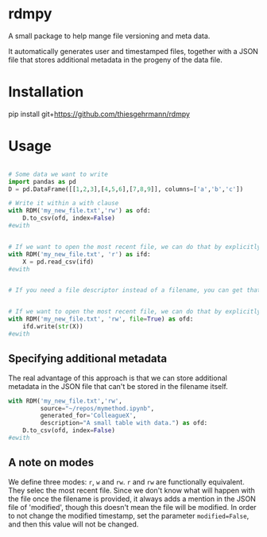 # rdmpy
A small package to help mange file versioning and meta data.

It automatically generates user and timestamped files, together with a JSON file that stores additional metadata in the progeny of the data file.


# Installation
pip install git+https://github.com/thiesgehrmann/rdmpy


# Usage

```python

# Some data we want to write
import pandas as pd
D = pd.DataFrame([[1,2,3],[4,5,6],[7,8,9]], columns=['a','b','c'])

# Write it within a with clause
with RDM('my_new_file.txt','rw') as ofd:
    D.to_csv(ofd, index=False)
#ewith


# If we want to open the most recent file, we can do that by explicitly setting the read flag.
with RDM('my_new_file.txt', 'r') as ifd:
    X = pd.read_csv(ifd)
#ewith


# If you need a file descriptor instead of a filename, you can get that with the `file=True` parameter:


# If we want to open the most recent file, we can do that by explicitly setting the read flag.
with RDM('my_new_file.txt', 'rw', file=True) as ofd:
    ifd.write(str(X))
#ewith

```


## Specifying additional metadata

The real advantage of this approach is that we can store additional metadata in the JSON file that can't be stored in the filename itself.

```python
with RDM('my_new_file.txt','rw',
         source="~/repos/mymethod.ipynb",
         generated_for='ColleagueX',
         description="A small table with data.") as ofd:
    D.to_csv(ofd, index=False)
#ewith
```

## A note on modes

We define three modes: `r`, `w` and `rw`. `r` and `rw` are functionally equivalent. They selec the most recent file. Since we don't know what will happen with the file once the filename is provided, it always adds a mention in the JSON file of 'modified', though this doesn't mean the file will be modified. In order to not change the modified timestamp, set the parameter `modified=False`, and then this value will not be changed.

